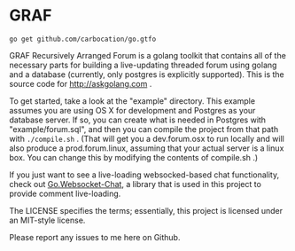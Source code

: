 GRAF
====

`go get github.com/carbocation/go.gtfo`

GRAF Recursively Arranged Forum is a golang toolkit that contains all of the necessary parts for building a live-updating threaded forum 
using golang and a database (currently, only postgres is explicitly supported). This is the source code for http://askgolang.com .

To get started, take a look at the "example" directory. This example assumes you are using OS X for 
development and Postgres as your database server. If so, you can create what is needed in Postgres 
with "example/forum.sql", and then you can compile the project from that path with `./compile.sh` . 
(That will get you a dev.forum.osx to run locally and will also produce a prod.forum.linux, assuming that 
your actual server is a linux box. You can change this by modifying the contents of compile.sh .) 

If you just want to see a live-loading websocked-based chat functionality, check out [Go.Websocket-Chat](https://github.com/carbocation/go.websocket-chat), 
a library that is used in this project to provide comment live-loading.

The LICENSE specifies the terms; essentially, this project is licensed under an MIT-style license.

Please report any issues to me here on Github.